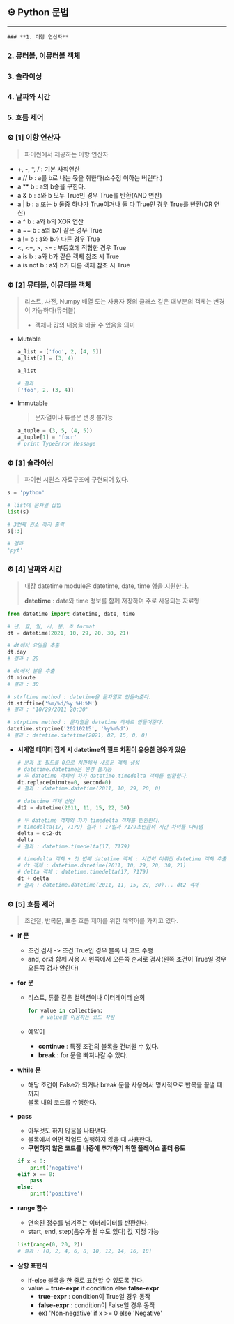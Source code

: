 ## **⚙ Python 문법**

***



	### **1. 이항 연산자**

### **2. 뮤터블, 이뮤터블 객체**

### **3. 슬라이싱**

### **4. 날짜와 시간**

### **5. 흐름 제어**







### **⚙ [1] 이항 연산자**

> 파이썬에서 제공하는 이항 연산자

- +, -, *, / : 기본 사칙연산
- a // b : a를 b로 나눈 몫을 취한다(소수점 이하는 버린다.)
- a ** b : a의 b승을 구한다.
- a & b : a와 b 모두 True인 경우 True를 반환(AND 연산)
- a | b : a 또는 b 둘중 하나가 True이거나 둘 다 True인 경우 True를 반환(OR 연산)
- a ^ b : a와 b의 XOR 연산
- a == b : a와 b가 같은 경우 True
- a != b : a와 b가 다른 경우 True
- <, <=, >, >= : 부등호에 적합한 경우 True
- a is b : a와 b가 같은 객체 참조 시 True
- a is not b : a와 b가 다른 객체 참조 시 True







### **⚙ [2] 뮤터블, 이뮤터블 객체**

> 리스트, 사전, Numpy 배열 도는 사용자 정의 클래스 같은 대부분의 객체는 변경이 가능하다(뮤터블)
>
> - 객체나 값의 내용을 바꿀 수 있음을 의미

* Mutable

  ```python
  a_list = ['foo', 2, [4, 5]]
  a_list[2] = (3, 4)
  
  a_list
  
  # 결과
  ['foo', 2, (3, 4)]
  ```

  

* Immutable

  > 문자열이나 튜플은 변경 불가능

  ```python
  a_tuple = (3, 5, (4, 5))
  a_tuple[1] = 'four'
  # print TypeError Message
  ```

  



### **⚙ [3] 슬라이싱**

> 파이썬 시퀀스 자료구조에 구현되어 있다.

```python
s = 'python'

# list에 문자열 삽입
list(s)

# 3번째 원소 까지 출력
s[:3]

# 결과
'pyt'
```





### **⚙ [4] 날짜와 시간**

> 내장 datetime module은 datetime, date, time 형을 지원한다.
>
> **datetime** : date와 time 정보를 함께 저장하며 주로 사용되는 자료형



```python
from datetime import datetime, date, time

# 년, 월, 일, 시, 분, 초 format
dt = datetime(2021, 10, 29, 20, 30, 21)

# dt에서 요일을 추출
dt.day
# 결과 : 29

# dt에서 분을 추출
dt.minute
# 결과 : 30

# strftime method : datetime을 문자열로 만들어준다.
dt.strftime('%m/%d/%y %H:%M')
# 결과 : '10/29/2011 20:30'

# strptime method : 문자열을 datetime 객체로 만들어준다.
datetime.strptime('20210215', '%y%m%d')
# 결과 : datetime.datetime(2021, 02, 15, 0, 0)
```



- **시계열 데이터 집계 시 datetime의 필드 치환이 유용한 경우가 있음**

  ```python
  # 분과 초 필드를 0으로 치환해서 새로운 객체 생성
  # datetime.datetime은 변경 불가능
  # 두 datetime 객체의 차가 datetime.timedelta 객체를 반환한다.
  dt.replace(minute=0, second=0)
  # 결과 : datetime.datetime(2011, 10, 29, 20, 0)
  
  # datetime 객체 선언
  dt2 = datetime(2011, 11, 15, 22, 30)
  
  # 두 datetime 객체의 차가 timedelta 객체를 반환한다.
  # timedelta(17, 7179) 결과 : 17일과 7179초만큼의 시간 차이를 나타냄
  delta = dt2-dt
  delta
  # 결과 : datetime.timedelta(17, 7179)
  
  # timedelta 객체 + 첫 번째 datetime 객체 : 시간이 미뤄진 datetime 객체 추출
  # dt 객체 : datetime.datetime(2011, 10, 29, 20, 30, 21)
  # delta 객체 : datetime.timedelta(17, 7179)
  dt + delta
  # 결과 : datetime.datetime(2011, 11, 15, 22, 30)... dt2 객체
  ```

  

  



### **⚙ [5] 흐름 제어**

> 조건절, 반복문, 표준 흐름 제어를 위한 예약어를 가지고 있다.



- **if 문**
  - 조건 검사 -> 조건 True인 경우 블록 내 코드 수행
  - and, or과 함께 사용 시 왼쪽에서 오른쪽 순서로 검사(왼쪽 조건이 True일 경우 오른쪽 검사 안한다)

- **for 문**

  - 리스트, 튜플 같은 컬렉션이나 이터레이터 순회

    ```python
    for value in collection:
        # value를 이용하는 코드 작성
    ```

  - 예약어

    - **continue** : 특정 조건의 블록을 건너뛸 수 있다. 
    - **break** : for 문을 빠져나갈 수 있다.

- **while 문**

  - 해당 조건이 False가 되거나 break 문을 사용해서 명시적으로 반복을 끝낼 때까지<br> 블록 내의 코드를 수행한다.

- **pass**

  - 아무것도 하지 않음을 나타낸다.
  - 블록에서 어떤 작업도 실행하지 않을 때 사용한다.
  - **구현하지 않은 코드를 나중에 추가하기 위한 플레이스 홀더 용도**

  ```python
  if x < 0:
      print('negative')
  elif x == 0:
      pass
  else:
      print('positive')
  ```

- **range 함수**

  - 연속된 정수를 넘겨주는 이터레이터를 반환한다.
  - start, end, step(음수가 될 수도 있다) 값 지정 가능

  ```python
  list(range(0, 20, 2))
  # 결과 : [0, 2, 4, 6, 8, 10, 12, 14, 16, 18]
  ```

- **삼항 표현식**

  - if-else 블록을 한 줄로 표현할 수 있도록 한다.
  - value = **true-expr** if condition else **false-expr**
    - **true-expr** : condition이 True일 경우 동작
    - **false-expr** : condition이 False일 경우 동작
    - ex) 'Non-negative' if x >= 0 else 'Negative'